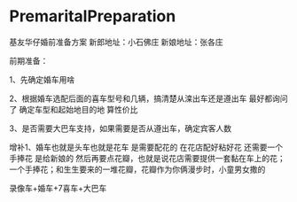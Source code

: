 # PremaritalPreparation
基友华仔婚前准备方案
新郎地址：小石佛庄
新娘地址：张各庄

前期准备：

1、先确定婚车用啥

2、根据婚车选配后面的喜车型号和几辆，搞清楚从滦出车还是遵出车 最好都询问了 确定车型和起始地目的地 算性价比

3、是否需要大巴车支持，如果需要是否从遵出车，确定宾客人数

增补1、婚车也就是头车也就是花车 是需要配花的 在花店配好粘好花 还需要一个手捧花 是给新娘的 然后再要点花瓣，也就是说花店需要提供一套黏在车上的花；一个手捧花；和生生要来的一堆花瓣，花瓣作为你俩漫步时，小童男女撒的


录像车+婚车+7喜车+大巴车
